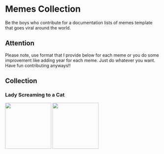 # Memes Collection
Be the boys who contribute for a documentation lists of memes template that goes viral around the world.

## Attention
Please note, use format that I provide below for each meme or you do some improvement like adding year for each meme. Just do whatever you want.
Have fun contributing anyways!!

## Collection
### Lady Screaming to a Cat
<img src="https://i.kym-cdn.com/entries/icons/original/000/030/157/womanyellingcat.jpg" width="150" height="150">
<img src='https://imgflip.com/s/meme/Running-Away-Balloon.jpg' width='150' height='150'>
